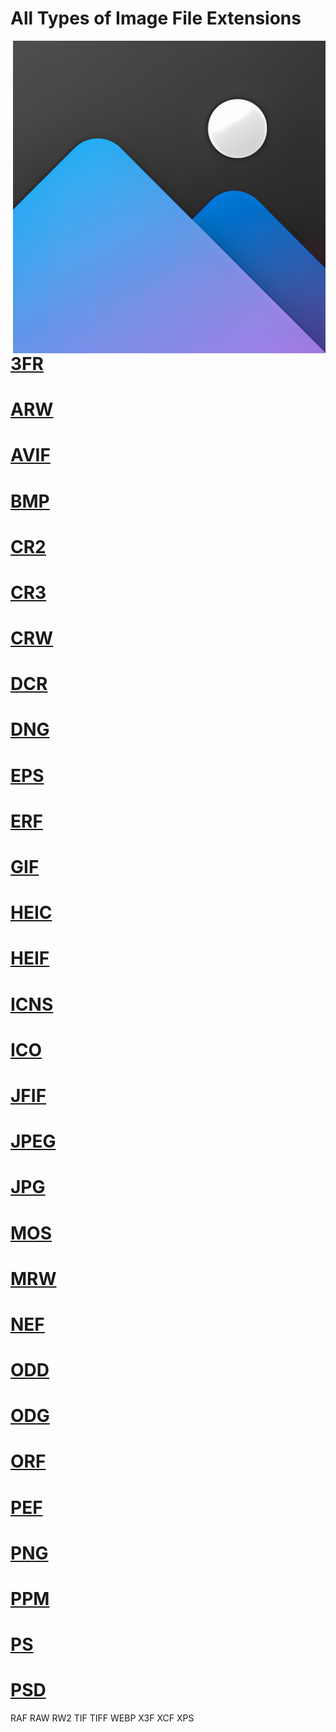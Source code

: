 # All Types of Image File Extensions

<img src="https://github.com/MRCYODev/All-Image-Extentions/blob/main/Image%20Extention.png?raw=true" width="500" align="right">

# [3FR](/3FR.md)
# [ARW](/ARW.md)
# [AVIF](/AVIF.md)
# [BMP](/BMP.md)
# [CR2](/CR2.md)
# [CR3](/CR3.md)
# [CRW](/CRW.md)
# [DCR](/DCR.md)
# [DNG](/DNG.md)
# [EPS](/EPS.md)
# [ERF](/ERF.md)
# [GIF](/GIF.md)
# [HEIC](/HEIC.md)
# [HEIF](/HEIF.md)
# [ICNS](/ICNS.md)
# [ICO](/ICO.md)
# [JFIF](/JFIF.md)
# [JPEG](/JPEG.md)
# [JPG](/JPG.md)
# [MOS](/MOS.md)
# [MRW](/MRW.md)
# [NEF](/NEF.md)
# [ODD](/ODD.md)
# [ODG](/ODG.md)
# [ORF](/ORF.md)
# [PEF](/PEF.md)
# [PNG](/PNG.md)
# [PPM](/PPM.md)
# [PS](/PS.md)
# [PSD](/PSD.md)
RAF
RAW
RW2
TIF
TIFF
WEBP
X3F
XCF
XPS




